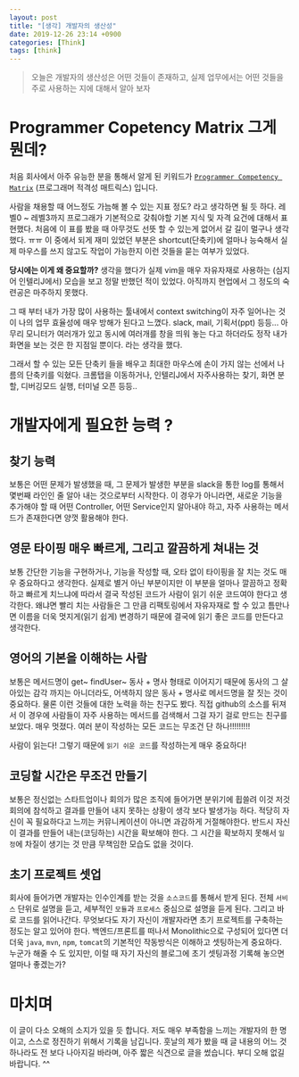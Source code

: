 ```yaml
---
layout: post
title: "[생각] 개발자의 생산성"
date: 2019-12-26 23:14 +0900
categories: [Think]
tags: [think]
---
```

> 오늘은 개발자의 생산성은 어떤 것들이 존재하고, 실제 업무에서는 어떤 것들을 주로 사용하는 지에 대해서 알아 보자

# Programmer Copetency Matrix 그게 뭔데?
처음 회사에서 아주 유능한 분을 통해서 알게 된 키워드가 [`Programmer Competency Matrix`](https://sijinjoseph.com/programmer-competency-matrix/) (프로그래머 적격성 매트릭스) 입니다.

사람을 채용할 때 어느정도 가늠해 볼 수 있는 지표 정도? 라고 생각하면 될 듯 하다. 레벨0 ~ 레벨3까지 프로그래가 기본적으로 갖춰야할 기본 지식 및 자격 요건에 대해서 표현했다. 처음에 이 표를 봤을 때 아무것도 선뜻 할 수 있는게 없어서 갈 길이 멀구나 생각했다. ㅠㅠ
이 중에서 되게 재미 있었던 부분은 shortcut(단축키)에 얼마나 능숙해서 실제 마우스를 쓰지 않고도 작업이 가능한지 이런 것들을 묻는 여부가 있었다.

**당시에는 이게 왜 중요할까?** 생각을 했다가 실제 vim을 매우 자유자재로 사용하는 (심지어 인텔리J에서) 모습을 보고 정말 반했던 적이 있었다. 아직까지 현업에서 그 정도의 숙련공은 마주하지 못했다.

그 때 부터 내가 가장 많이 사용하는 툴내에서 context switching이 자주 일어나는 것이 나의 업무 효율성에 매우 방해가 된다고 느꼈다. 
slack, mail, 기획서(ppt) 등등... 아무리 모니터가 여러개가 있고 동시에 여러개를 창을 띄워 놓는 다고 하더라도 정작 내가 화면을 보는 것은 한 지점일 뿐이다. 라는 생각을 했다.

 그래서 할 수 있는 모든 단축키 들을 배우고 최대한 마우스에 손이 가지 않는 선에서 나름의 단축키를 익혔다. 
크롬탭을 이동하거나, 인텔리J에서 자주사용하는 찾기, 화면 분할, 디버깅모드 실행, 터미널 오픈 등등..

# 개발자에게 필요한 능력 ? 
## 찾기 능력
보통은 어떤 문제가 발생했을 때, 그 문제가 발생한 부분을 slack을 통한 log를 통해서 몇번째 라인인 줄 알아 내는 것으로부터 시작한다. 
이 경우가 아니라면, 새로운 기능을 추가해야 할 때 어떤 Controller, 어떤 Service인지 알아내야 하고, 자주 사용하는 메서드가 존재한다면 양껏 활용해야 한다. 

## 영문 타이핑 매우 빠르게, 그리고 깔끔하게 쳐내는 것
보통 간단한 기능을 구현하거나, 기능을 작성할 때, 오타 없이 타이핑을 잘 치는 것도 매우 중요하다고 생각한다. 실제로 별거 아닌 부분이지만 이 부분을 얼마나 깔끔하고 정확하고 빠르게 치느냐에 따라서 결국 작성된 코드가 사람이 읽기 쉬운 코드여야 한다고 생각한다. 왜냐면 빨리 치는 사람들은 그 만큼 리팩토링에서 자유자재로 할 수 있고 틈만나면 이름을 더욱 멋지게(읽기 쉽게) 변경하기 때문에 결국에 읽기 좋은 코드를 만든다고 생각한다.

## 영어의 기본을 이해하는 사람
보통은 메서드명이 get~ findUser~  동사 + 명사 형태로 이어지기 때문에 동사의 그 살아있는 감각 까지는 아니더라도, 어색하지 않은 동사 + 명사로 메서드명을 잘 짓는 것이 중요하다. 물론 이런 것들에 대한 노력을 하는 친구도 봤다. 직접 github의 소스를 뒤져서 이 경우에 사람들이 자주 사용하는 메서드를 검색해서 그걸 자기 걸로 만드는 친구를 보았다. 매우 멋졌다. 여러 분이 작성하는 모든 코드는 무조건 단 하나!!!!!!!!!

사람이 읽는다! 그렇기 때문에 `읽기 쉬운 코드`를 작성하는게 매우 중요하다!

## 코딩할 시간은 무조건 만들기 
보통은 정신없는 스타트업이나 회의가 많은 조직에 들어가면 분위기에 휩쓸려 이것 저것 회의에 참석하고 결과를 만들어 내지 못하는 상황이 생각 보다 발생가능 하다. 적당히 자신이 꼭 필요하다고 느끼는 커뮤니케이션이 아니면 과감하게 거절해야한다. 반드시 자신이 결과를 만들어 내는(코딩하는) 시간을 확보해야 한다. 그 시간을 확보하지 못해서 `일정`에 차질이 생기는 것 만큼 무책임한 모습도 없을 것이다. 

## 초기 프로젝트 셋업
회사에 들어가면 개발자는 인수인계를 받는 것을 `소스코드`를 통해서 받게 된다. 전체 `서비스` 단위로 설명을 듣고, 세부적인 `모듈`과 `프로세스` 중심으로 설명을 듣게 된다. 그리고 바로 코드를 읽어나간다. 무엇보다도 자기 자신이 개발자라면 초기 프로젝트를 구축하는 정도는 알고 있어야 한다. 백엔드/프론트를 떠나서 Monolithic으로 구성되어 있다면 더더욱 `java`, `mvn`, `npm`, `tomcat`의 기본적인 작동방식은 이해하고 셋팅하는게 중요하다. 누군가 해줄 수 도 있지만, 이럴 때 자기 자신의 블로그에 초기 셋팅과정 기록해 놓으면 얼마나 좋겠는가? 


# 마치며
이 글이 다소 오해의 소지가 있을 듯 합니다. 저도 매우 부족함을 느끼는 개발자의 한 명이고, 스스로 정진하기 위해서 기록을 남깁니다.
훗날의 제가 봤을 때 글 내용의 어느 것 하나라도 전 보다 나아지길 바라며, 아주 짧은 식견으로 글을 썼습니다. 
부디 오해 없길 바랍니다. ^^
